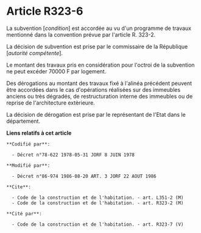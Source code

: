 # Article R323-6

La subvention [*condition*] est accordée au vu d'un programme de travaux mentionné dans la convention prévue par l'article R.
323-2.

La décision de subvention est prise par le commissaire de la République [*autorité compétente*].

Le montant des travaux pris en considération pour l'octroi de la subvention ne peut excéder 70000 F par logement.

Des dérogations au montant des travaux fixé à l'alinéa précédent peuvent être accordées dans le cas d'opérations réalisées
sur des immeubles anciens ou très dégradés, de restructuration interne des immeubles ou de reprise de l'architecture
extèrieure.

La décision de dérogation est prise par le représentant de l'Etat dans le département.

**Liens relatifs à cet article**

	**Codifié par**:

	  - Décret n°78-622 1978-05-31 JORF 8 JUIN 1978

	**Modifié par**:

	  - Décret n°86-974 1986-08-20 ART. 3 JORF 22 AOUT 1986

	**Cite**:

	  - Code de la construction et de l'habitation. - art. L351-2 (M)
	  - Code de la construction et de l'habitation. - art. R323-2 (M)

	**Cité par**:

	  - Code de la construction et de l'habitation. - art. R323-7 (V)
